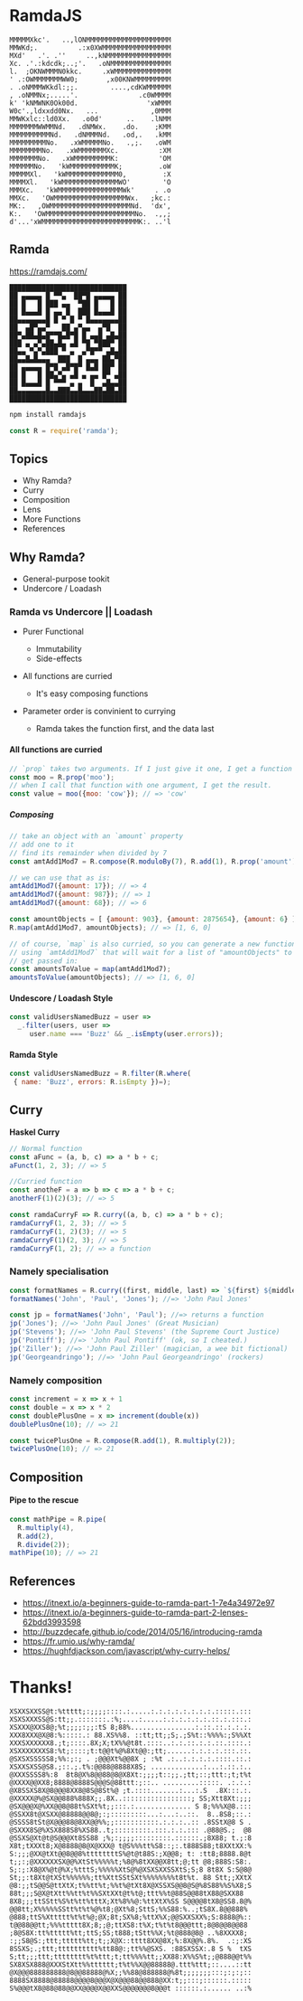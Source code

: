 # RamdaJS #

```
MMMMMXkc'.   ..,lONMMMMMMMMMMMMMMMMMMMMM
MMWKd;.          .:x0XWMMMMMMMMMMMMMMMMM
MXd'   .'. .''     ..,kNMMMMMMMMMMMMMMMM
Xc. .'.:kdcdk;..;'.   .oNMMMMMMMMMMMMMMM
l.  ;OKNWMMMN0kkc.     .xWMMMMMMMMMMMMMM
' .:OWMMMMMMMWW0;       ,x00KNWMMMMMMMMM
. .oNMMMWKkdl:;;.        ....,cdKWMMMMMM
, .oNMMNx;.....'.               .c0WMMMM
k' 'kNMWNK0Ok00d.                 'xWMMM
W0c'.,ldxxdd0Nx.   ...             ,0MMM
MMWKxlc::ld0Xx.   .o0d'      ..    .lNMM
MMMMMMMWWMMNd.   .dNMWx.    .do.    ;KMM
MMMMMMMMMMNd.   .dNMMMNd.   .od,.   .kMM
MMMMMMMMMNo.   .xWMMMMMNo.   .,;.   .oWM
MMMMMMMMNo.   .xWMMMMMMMXc.          :XM
MMMMMMMNo.   .xWMMMMMMMMMK:          'OM
MMMMMMNo.   'kWMMMMMMMMMMMK;         .oW
MMMMMXl.   'kWMMMMMMMMMMMMM0,         :X
MMMMXl.   'kWMMMMMMMMMMMMMMWO'        'O
MMMXc.   'kWMMMMMMMMMMMMMMMMWk'     . .o
MMXc.   'OWMMMMMMMMMMMMMMMMMMWx.   ;kc.:
MK:.   ,OWMMMMMMMMMMMMMMMMMMMMNd.  'dx',
K:.   'OWMMMMMMMMMMMMMMMMMMMMMMNo.  .,,;
d'...'xWMMMMMMMMMMMMMMMMMMMMMMMMK:. ..'l
```

## Ramda ##

<https://ramdajs.com/>
```
█████████████████████████████
██ ▄▄▄▄▄ █ ▀▀▄  ██▀█ ▄▄▄▄▄ ██
██ █   █ ███ ▄▄  ▀██ █   █ ██
██ █▄▄▄█ █ ▄▄ █  ███ █▄▄▄█ ██
██▄▄▄▄▄▄▄█ █ ▀ █ ▀ █▄▄▄▄▄▄▄██
██  ▄█▀▄▄▀   ██ ▄▀▄▄  ▄▀█  ██
██▀▄██▄█▄█▀▀█▄█▀█ █ ▄▄█ ▄█▄██
███ ▄ ▄▀▄██▄█▄ ▄█ ▀█ ▀███▀ ██
██▄▄ ▀▄▀▄███ ▀ ▄  ▄▀█▀▀ ▄█▄██
██▄▄█▄█▄▄▄  ███  █ ▄▄▄ ██▄▀██
██ ▄▄▄▄▄ █▀█ ▄█▀█▀ █▄█ ██▀ ██
██ █   █ ██▄▀▄ ▄█ ▄ ▄▄ █▀ ▄██
██ █▄▄▄█ █ ▀▀▀ ▄ ▄  █  ▄█▄▄██
██▄▄▄▄▄▄▄█▄▄███▄▄█▄▄▄██▄██▄██
█████████████████████████████
```

```bash
npm install ramdajs
```

```javascript
const R = require('ramda');
```

## Topics ##

 * Why Ramda?
 * Curry
 * Composition
 * Lens
 * More Functions
 * References

## Why Ramda? ##

 * General-purpose tookit
 * Undercore / Loadash

### Ramda vs Undercore || Loadash ###

 * Purer Functional
   * Immutability
   * Side-effects

 * All functions are curried
   * It's easy composing functions

 * Parameter order is convinient to currying
   * Ramda takes the function first, and the data last

#### All functions are curried ####

```javascript
// `prop` takes two arguments. If I just give it one, I get a function back
const moo = R.prop('moo');
// when I call that function with one argument, I get the result.
const value = moo({moo: 'cow'}); // => 'cow'
```

##### Composing #####

```javascript
// take an object with an `amount` property
// add one to it
// find its remainder when divided by 7
const amtAdd1Mod7 = R.compose(R.moduloBy(7), R.add(1), R.prop('amount'));

// we can use that as is:
amtAdd1Mod7({amount: 17}); // => 4
amtAdd1Mod7({amount: 987}); // => 1
amtAdd1Mod7({amount: 68}); // => 6
``` 

```javascript
const amountObjects = [ {amount: 903}, {amount: 2875654}, {amount: 6} ]
R.map(amtAdd1Mod7, amountObjects); // => [1, 6, 0]

// of course, `map` is also curried, so you can generate a new function 
// using `amtAdd1Mod7` that will wait for a list of "amountObjects" to 
// get passed in:
const amountsToValue = map(amtAdd1Mod7);
amountsToValue(amountObjects); // => [1, 6, 0]
```

#### Undescore / Loadash Style ####

```javascript
const validUsersNamedBuzz = user =>
  _.filter(users, user =>
     user.name === 'Buzz' && _.isEmpty(user.errors));
```

#### Ramda Style ####

```javascript
const validUsersNamedBuzz = R.filter(R.where(
 { name: 'Buzz', errors: R.isEmpty })=);
```
    

## Curry ##

**Haskel Curry**

```javascript
// Normal function
const aFunc = (a, b, c) => a * b + c;
aFunct(1, 2, 3); // => 5

//Curried function
const anotheF = a => b => c => a * b + c;
anotherF(1)(2)(3); // => 5

const ramdaCurryF => R.curry((a, b, c) => a * b + c);
ramdaCurryF(1, 2, 3); // => 5
ramdaCurryF(1, 2)(3); // => 5
ramdaCurryF(1)(2, 3); // => 5
ramdaCurryF(1, 2); // => a function
```

### Namely specialisation ###

```javascript
const formatNames = R.curry((first, middle, last) => `${first} ${middle} ${last}`);
formatNames('John', 'Paul', 'Jones'); //=> 'John Paul Jones'

const jp = formatNames('John', 'Paul'); //=> returns a function
jp('Jones'); //=> 'John Paul Jones' (Great Musician)
jp('Stevens'); //=> 'John Paul Stevens' (the Supreme Court Justice)
jp('Pontiff'); //=> 'John Paul Pontiff' (ok, so I cheated.)
jp('Ziller'); //=> 'John Paul Ziller' (magician, a wee bit fictional)
jp('Georgeandringo'); //=> 'John Paul Georgeandringo' (rockers)
```

### Namely composition ###

```javascript
const increment = x => x + 1
const double = x => x * 2
const doublePlusOne = x => increment(double(x))
doublePlusOne(10); // => 21

const twicePlusOne = R.compose(R.add(1), R.multiply(2));
twicePlusOne(10); // => 21
```

## Composition ##

#### Pipe to the rescue ####

```javascript
const mathPipe = R.pipe(
  R.multiply(4),
  R.add(2),
  R.divide(2));
mathPipe(10); // => 21
```


## References ##

 * <https://itnext.io/a-beginners-guide-to-ramda-part-1-7e4a34972e97>
 * <https://itnext.io/a-beginners-guide-to-ramda-part-2-lenses-62bdd3993598>
 * <http://buzzdecafe.github.io/code/2014/05/16/introducing-ramda>
 * <https://fr.umio.us/why-ramda/>
 * <https://hughfdjackson.com/javascript/why-curry-helps/>

# Thanks! #

```
XSXXSXXSS@t:%ttttt;:;;;;::::.:.....:.:.:.:.:.:.:.:.:::::.:::
XSXSXXXSS@S:tt;;.:::::::.:%;....:.....:.:.:.:.:.:.::.:.:::.:
XSXXX@XXS8@;%t;;;;:;;:tS 8;88%................:.::.::.:.:.:.
XXX8XXX@X@8:%:::::.: 88.XS%%8. ::tt;tt;;S;.;S%t::%%%%:;S%%Xt
XXXSXXXXXX8.;t;::::.8X;X;tX%%@t8t.::::..:.:.::.:.:.::.::::.:
XSXXXXXXXS8:%t;::::;t:t@@t%@%8Xt@@:;tt;......:.:.:.:.:::.::.
@SXSXSSSSS8;%%:;:; . ;@@@Xt%@@8X ; :%t .:..:.:.:.:.::::.::.:
XSXXSXSS@S8.;::.;.t%:@@88@8888X8S; .............:...:.::.:..
@XXXSSSS8%:8  8t8@X%8@@88@8@X8Xt:;;;;t::;;.;tt;::;ttt:;t;t%t
@XXXX@@XX8;8888@8888S@@@S@88ttt:;::.. .........:::::. .:.:.:
@X8SSXS8X@8@@@8XX8@8S@8St%@ ;t.::::.......:...:.S  .8X:::.:.
@XXXXX@%@SX@@888%888X;;.8X..:::::::::::::::::; SS;Xtt8Xt:;;;
@SX@@@X@%XX@@8@88t%SXt%t;;:::.:.............. S 8;%%%X@8.:::
@SSXX8t@XSXX@88888@@8@;:;:::::::::...:...:..::.  8..8S8;::.:
@SSSS8tSt@X@@@88@8XX@@%%;;:::::::::::.:.:.:..:: .8SStX@8 S .
@SXXX8S@%XSX888S8%XS88..t;:::::::::.:::.:.:.::: .@88@S.;  @8
@SSXS@Xt@t@S@@@Xt8SS88 ;%;:;;;;:::::::::.::::::.;8X88; t.;:8
X8t;tXXXt8;X@8888@8@X@XXX@ t@S%%%tt%S8::;:.t888S88;t8XXtXX:%
S:;;;@XX@tXt@@8@@8%ttttttttS%@t@t88S:;X@@8; t: :tt8;8888.8@t
t;;:;@XXXXXXSX@@%XtSt%%%%%t;%8@%8tXX@@X8tt;@;tt @8;888S:S8:.
S;:;:X8@X%@t@%X;%tttS;%%%%%XtS@%@XSXSXXSSXtS;S;8 8t8X S:S@8@
St;;:t8Xt@tXSt%%%%%%;tt%XttSStSXt%%%%%%%%t8t%t. 88 Stt;;XXtX
@8:;;tS@@S@ttXtX;t%%tt%t;%%t%@tXt8X@XSSXS@@8@S@%8S88%%S%X8;S
88t;;;S@X@tXtt%%tt%t%%SXtXXt@t%t@;ttt%%t@88S@@88tX88@SXX88  
8X8;;;ttSStt%S%t%tt%tttX;Xt%8%%@:%ttXtX%SS S@@@@8tX8@SS8.8@%
@@8tt;X%%%%%SStt%t%t%@%t8;@Xt%8;SttS;%%S88:%..;tS8X.8@@888% 
@888;ttS%Xttttt%t%t%@;@X;8t;SX%8;%ttX%X;@@SXXSXX%;S:8888@%::
t@@88@@tt;%%%ttttt8X;8;;@;ttXS8:t%X;t%t%t8@@@ttt;8@8@@8@@88 
;8@S8X:tt%ttttt%tt;ttS;SS;t888;tStt%%X;%t@888@8@ ..%8XXXX8; 
:;;S8@S:;ttt;ttttt%tt;t;;X@X::tttt8XX@8X;%:8X@@%.8%.  .:;:XS
8SSXS;.;ttt;tttttttttt%tt88@:;tt%%@SXS. :88SXSSX:.8 S %  tXS
S;tt;;;ttt;tttttttt%t%ttt;t;tt%%%%tt;;XX88:X%%S%t;;@888@@t%%
SX8XSX888@XXXStXtt%%tttttt;t%t%%X@@88888@.ttt%ttt;::....::tt
@X@@@888888888@8@@88888@%X;;%%88@888888@%8t;;;;;;;:::;:;:;::
8888SX8888@88888@@@@8@@@X@X@@@88@@888@XX:t;;:::;::::::.:::::
S%@@@tX8@88@88@@XX@@@@X@@XXS@@@@@@@8@@@t ::::::.:...... ..:%
```
